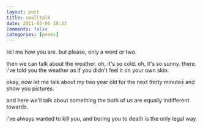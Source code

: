 ```yaml
---
layout: post
title: smalltalk
date: 2011-02-06 18:33
comments: false
categories: [poems]
---
```


tell me how you are.
but please, only a word or two.

then we can talk about the weather.
oh, it's so cold. oh, it's so sunny.
there. i've told you the weather
as if you didn't feel it on
your own skin.

okay, now let me talk about my
two year old for the next thirty
minutes and show you pictures.

and here we'll talk about something
the both of us are equally
indifferent towards.

i've always wanted to kill you,
and boring you to death is the
only legal way.
